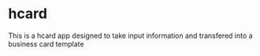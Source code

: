 # hcard
This is a hcard app designed to take input information and transfered into a business card template
